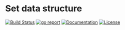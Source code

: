 # Set data structure

[![Build Status](https://travis-ci.com/mhuxtable/go-set.svg?branch=master)](https://travis-ci.com/mhuxtable/go-set)
[![go report](https://goreportcard.com/badge/github.com/mhuxtable/go-set)](https://goreportcard.com/report/github.com/mhuxtable/go-set)
[![Documentation](https://godoc.org/github.com/mhuxtable/go-set?status.svg)](https://godoc.org/github.com/mhuxtable/go-set)
[![License](https://img.shields.io/github/license/mhuxtable/go-set?maxAge=2592000)](https://github.com/mhuxtable/go-set)
